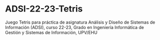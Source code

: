 # ADSI-22-23-Tetris

Juego Tetris para práctica de asignatura Análisis y Diseño de Sistemas de Información (ADSI), curso 22-23, Grado en
Ingeniería Informática de Gestión y Sistemas de Información, UPV/EHU
